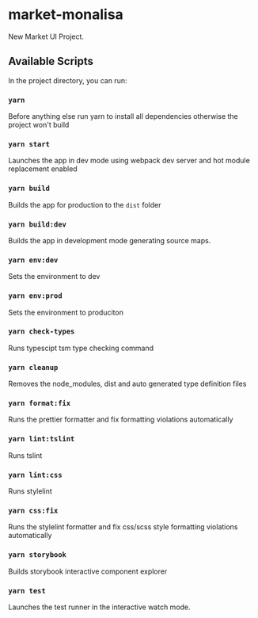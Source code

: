# market-monalisa

New Market UI Project.

## Available Scripts

In the project directory, you can run:

### `yarn`

Before anything else run yarn to install all dependencies otherwise the project won't build

### `yarn start`

Launches the app in dev mode using webpack dev server and hot module replacement enabled

### `yarn build`

Builds the app for production to the `dist` folder

### `yarn build:dev`

Builds the app in development mode generating source maps.

### `yarn env:dev`

Sets the environment to dev

### `yarn env:prod`

Sets the environment to produciton

### `yarn check-types`

Runs typescipt tsm type checking command

### `yarn cleanup`

Removes the node_modules, dist and auto generated type definition files

### `yarn format:fix`

Runs the prettier formatter and fix formatting violations automatically

### `yarn lint:tslint`

Runs tslint

### `yarn lint:css`

Runs stylelint

### `yarn css:fix`

Runs the stylelint formatter and fix css/scss style formatting violations automatically

### `yarn storybook`

Builds storybook interactive component explorer

### `yarn test`

Launches the test runner in the interactive watch mode.
